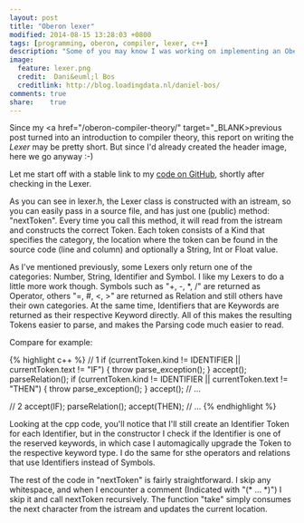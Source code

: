 ```yaml
---
layout: post
title: "Oberon lexer"
modified: 2014-08-15 13:28:03 +0800
tags: [programming, oberon, compiler, lexer, c++]
description: "Some of you may know I was working on implementing an Oberon-2 compiler from scratch in Python. While I had a large part of the front-end (lexing, parsing, symbol-table, AST, analyzer, etc) working for most of the language, the back-end turned out to be ... challenging."
image:
  feature: lexer.png
  credit:  Dani&euml;l Bos
  creditlink: http://blog.loadingdata.nl/daniel-bos/
comments: true
share:    true
---
```

Since my <a href="/oberon-compiler-theory/" target="_BLANK>previous post</a> turned into an introduction to compiler theory, this report on writing the
*Lexer* may be pretty short. But since I'd already created the header image, here we go anyway :-)

Let me start off with a stable link to my <a href="https://github.com/corani/oberon/tree/1cb27a86afecaa4c37dfecdffd2dc826f8b47b65" target="_BLANK">code on
GitHub</a>, shortly after checking in the Lexer.

As you can see in lexer.h, the Lexer class is constructed with an istream, so you can easily pass in a source file, and has just one (public) method:
"nextToken". Every time you call this method, it will read from the istream and constructs the correct Token. Each token consists of a Kind that specifies
the category, the location where the token can be found in the source code (line and column) and optionally a String, Int or Float value.

As I've mentioned previously, some Lexers only return one of the categories: Number, String, Identifier and Symbol. I like my Lexers to do a little more work
though. Symbols such as "+, -, *, /" are returned as Operator, others "=, #, <, >" are returned as Relation and still others have their own categories. At the
same time, Identifiers that are Keywords are returned as their respective Keyword directly. All of this makes the resulting Tokens easier to parse, and makes
the Parsing code much easier to read.

Compare for example:

{% highlight c++ %}
// 1
if (currentToken.kind != IDENTIFIER || currentToken.text != "IF") {
    throw parse_exception();
}
accept();
parseRelation();
if (currentToken.kind != IDENTIFIER || currentToken.text != "THEN") {
    throw parse_exception();
}
accept();
// ...

// 2
accept(IF);
parseRelation();
accept(THEN);
// ...
{% endhighlight %}

Looking at the cpp code, you'll notice that I'll still create an Identifier Token for each Identifier, but in the constructor I check if the Identifier is
one of the reserved keywords, in which case I automagically upgrade the Token to the respective keyword type. I do the same for sthe operators and relations
that use Identifiers instead of Symbols.

The rest of the code in "nextToken" is fairly straightforward. I skip any whitespace, and when I encounter a comment (Indicated with "(* ... *)") I skip it
and call nextToken recursively. The function "take" simply consumes the next character from the istream and updates the current location.